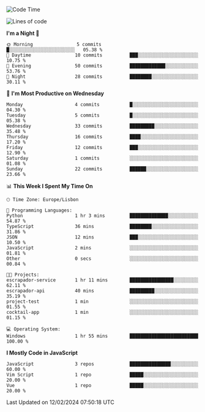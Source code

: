 <!--START_SECTION:waka-->
![Code Time](http://img.shields.io/badge/Code%20Time-35%20hrs%2034%20mins-blue)

![Lines of code](https://img.shields.io/badge/From%20Hello%20World%20I%27ve%20Written-604.9%20thousand%20lines%20of%20code-blue)

**I'm a Night 🦉** 

```text
🌞 Morning                5 commits           █░░░░░░░░░░░░░░░░░░░░░░░░   05.38 % 
🌆 Daytime                10 commits          ███░░░░░░░░░░░░░░░░░░░░░░   10.75 % 
🌃 Evening                50 commits          █████████████░░░░░░░░░░░░   53.76 % 
🌙 Night                  28 commits          ████████░░░░░░░░░░░░░░░░░   30.11 % 
```
📅 **I'm Most Productive on Wednesday** 

```text
Monday                   4 commits           █░░░░░░░░░░░░░░░░░░░░░░░░   04.30 % 
Tuesday                  5 commits           █░░░░░░░░░░░░░░░░░░░░░░░░   05.38 % 
Wednesday                33 commits          █████████░░░░░░░░░░░░░░░░   35.48 % 
Thursday                 16 commits          ████░░░░░░░░░░░░░░░░░░░░░   17.20 % 
Friday                   12 commits          ███░░░░░░░░░░░░░░░░░░░░░░   12.90 % 
Saturday                 1 commits           ░░░░░░░░░░░░░░░░░░░░░░░░░   01.08 % 
Sunday                   22 commits          ██████░░░░░░░░░░░░░░░░░░░   23.66 % 
```


📊 **This Week I Spent My Time On** 

```text
🕑︎ Time Zone: Europe/Lisbon

💬 Programming Languages: 
Python                   1 hr 3 mins         ██████████████░░░░░░░░░░░   54.87 % 
TypeScript               36 mins             ████████░░░░░░░░░░░░░░░░░   31.86 % 
JSON                     12 mins             ███░░░░░░░░░░░░░░░░░░░░░░   10.50 % 
JavaScript               2 mins              ░░░░░░░░░░░░░░░░░░░░░░░░░   01.81 % 
Other                    0 secs              ░░░░░░░░░░░░░░░░░░░░░░░░░   00.84 % 

🐱‍💻 Projects: 
escrapador-service       1 hr 11 mins        ████████████████░░░░░░░░░   62.11 % 
escrapador-api           40 mins             █████████░░░░░░░░░░░░░░░░   35.19 % 
project-test             1 min               ░░░░░░░░░░░░░░░░░░░░░░░░░   01.55 % 
cocktail-app             1 min               ░░░░░░░░░░░░░░░░░░░░░░░░░   01.15 % 

💻 Operating System: 
Windows                  1 hr 55 mins        █████████████████████████   100.00 % 
```

**I Mostly Code in JavaScript** 

```text
JavaScript               3 repos             ███████████████░░░░░░░░░░   60.00 % 
Vim Script               1 repo              █████░░░░░░░░░░░░░░░░░░░░   20.00 % 
Vue                      1 repo              █████░░░░░░░░░░░░░░░░░░░░   20.00 % 
```




 Last Updated on 12/02/2024 07:50:18 UTC
<!--END_SECTION:waka-->
